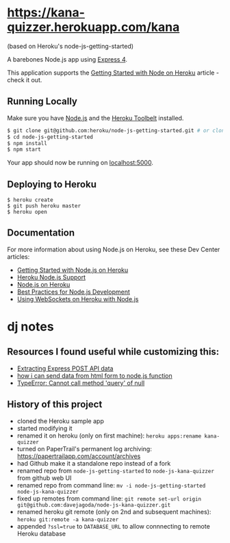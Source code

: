 # https://kana-quizzer.herokuapp.com/kana

(based on Heroku's node-js-getting-started)

A barebones Node.js app using [Express 4](http://expressjs.com/).

This application supports the [Getting Started with Node on Heroku](https://devcenter.heroku.com/articles/getting-started-with-nodejs) article - check it out.

## Running Locally

Make sure you have [Node.js](http://nodejs.org/) and the [Heroku Toolbelt](https://toolbelt.heroku.com/) installed.

```sh
$ git clone git@github.com:heroku/node-js-getting-started.git # or clone your own fork
$ cd node-js-getting-started
$ npm install
$ npm start
```

Your app should now be running on [localhost:5000](http://localhost:5000/).

## Deploying to Heroku

```
$ heroku create
$ git push heroku master
$ heroku open
```

## Documentation

For more information about using Node.js on Heroku, see these Dev Center articles:

- [Getting Started with Node.js on Heroku](https://devcenter.heroku.com/articles/getting-started-with-nodejs)
- [Heroku Node.js Support](https://devcenter.heroku.com/articles/nodejs-support)
- [Node.js on Heroku](https://devcenter.heroku.com/categories/nodejs)
- [Best Practices for Node.js Development](https://devcenter.heroku.com/articles/node-best-practices)
- [Using WebSockets on Heroku with Node.js](https://devcenter.heroku.com/articles/node-websockets)

# dj notes

## Resources I found useful while customizing this:

- [Extracting Express POST API data](http://hawkee.com/snippet/10141/)
- [how i can send data from html form to node.js function](http://stackoverflow.com/questions/15568851/how-i-can-send-data-from-html-form-to-node-js-function)
- [TypeError: Cannot call method 'query' of null](http://stackoverflow.com/questions/24224142/typeerror-cannot-call-method-query-of-null-when-calling-pg-connect-with-her)

## History of this project

- cloned the Heroku sample app
- started modifying it
- renamed it on heroku (only on first machine): `heroku apps:rename kana-quizzer`
- turned on PaperTrail's permanent log archiving: https://papertrailapp.com/account/archives
- had Github make it a standalone repo instead of a fork
- renamed repo from `node-js-getting-started` to `node-js-kana-quizzer` from github web UI
- renamed repo from command line: `mv -i node-js-getting-started node-js-kana-quizzer`
- fixed up remotes from command line: `git remote set-url origin git@github.com:davejagoda/node-js-kana-quizzer.git`
- renamed heroku git remote (only on 2nd and subsequent machines): `heroku git:remote -a kana-quizzer`
- appended `?ssl=true` to `DATABASE_URL` to allow connnecting to remote Heroku database
